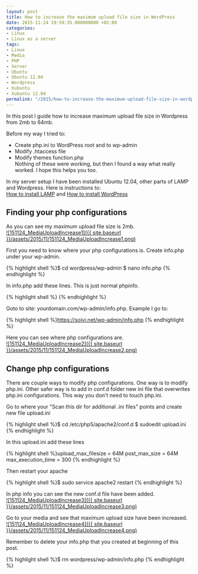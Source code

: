 ```yaml
---
layout: post
title: How to increase the maximum upload file size in WordPress
date: 2015-11-24 19:59:35.000000000 +02:00
categories:
- Linux
- Linux as a server
tags:
- Linux
- Media
- PHP
- Server
- Ubuntu
- Ubuntu 12.04
- Wordpress
- Xubuntu
- Xubuntu 12.04
permalink: "/2015/how-to-increase-the-maximum-upload-file-size-in-wordpress/"
---
```

In this post I guide how to increase maximum upload file size in Wordpress from 2mb to 64mb.

Before my way I tried to:  
- Create php.ini to WordPress root and to wp-admin  
- Modify .htaccess file  
- Modify themes function.php  
Nothing of these were working, but then I found a way what really worked. I hope this helps you too.

In my server setup I have been installed Ubuntu 12.04, other parts of LAMP and Wordpress. Here is instructions to:  
[How to install LAMP](https://soivi.net/2014/how-to-install-lamp/) and [How to install WordPress](https://soivi.net/2014/how-to-install-wordpress/)

## Finding your php configurations

As you can see my maximum upload file size is 2mb.  
[![151124_MediaUploadIncrease1]({{ site.baseurl }}/assets/2015/11/151124_MediaUploadIncrease1.png)](http://soivi.net/wp-content/uploads/2015/11/151124_MediaUploadIncrease1.png)

First you need to know where your php configurations is. Create info.php under your wp-admin.

{% highlight shell %}$ cd wordpress/wp-admin
$ nano info.php
{% endhighlight %}

In info.php add these lines. This is just normal phpinfo.

{% highlight shell %}<?php
phpinfo();
?>
{% endhighlight %}

Goto to site: yourdomain.com/wp-admin/info.php. Example I go to:

{% highlight shell %}https://soivi.net/wp-admin/info.php
{% endhighlight %}

Here you can see where php configurations are.  
[![151124_MediaUploadIncrease2]({{ site.baseurl }}/assets/2015/11/151124_MediaUploadIncrease2.png)](http://soivi.net/wp-content/uploads/2015/11/151124_MediaUploadIncrease2.png)

## Change php configurations

There are couple ways to modify php configurations. One way is to modify php.ini. Other safer way is to add in conf.d folder new ini file that overwrites php.ini configurations. This way you don't need to touch php.ini.

Go to where your "Scan this dir for additional .ini files" points and create new file upload.ini

{% highlight shell %}$ cd /etc/php5/apache2/conf.d
$ sudoedit upload.ini
{% endhighlight %}

In this upload.ini add these lines

{% highlight shell %}upload_max_filesize = 64M
post_max_size = 64M
max_execution_time = 300
{% endhighlight %}

Then restart your apache

{% highlight shell %}$ sudo service apache2 restart
{% endhighlight %}

In php info you can see the new conf.d file have been added.  
[![151124_MediaUploadIncrease3]({{ site.baseurl }}/assets/2015/11/151124_MediaUploadIncrease3.png)](http://soivi.net/wp-content/uploads/2015/11/151124_MediaUploadIncrease3.png)

Go to your media and see that maximum upload size have been increased.  
[![151124_MediaUploadIncrease4]({{ site.baseurl }}/assets/2015/11/151124_MediaUploadIncrease4.png)](http://soivi.net/wp-content/uploads/2015/11/151124_MediaUploadIncrease4.png)

Remember to delete your info.php that you created at beginning of this post.

{% highlight shell %}$ rm wordpress/wp-admin/info.php
{% endhighlight %}